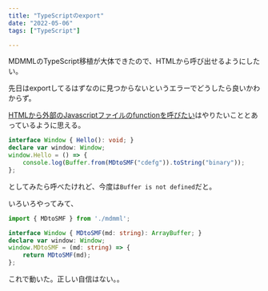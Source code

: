 ```yaml
---
title: "TypeScriptのexport"
date: "2022-05-06"
tags: ["TypeScript"]

---
```


MDMMLのTypeScript移植が大体できたので、HTMLから呼び出せるようにしたい。

先日はexportしてるはずなのに見つからないというエラーでどうしたら良いかわからず。

[HTMLから外部のJavascriptファイルのfunctionを呼びたい](https://teratail.com/questions/190709)はやりたいこととあっているように思える。

```ts
interface Window { Hello(): void; }
declare var window: Window;
window.Hello = () => {
    console.log(Buffer.from(MDtoSMF("cdefg")).toString("binary"));
};
```

としてみたら呼べたけれど、今度は`Buffer is not defined`だと。

いろいろやってみて、
```ts
import { MDtoSMF } from './mdmml';

interface Window { MDtoSMF(md: string): ArrayBuffer; }
declare var window: Window;
window.MDtoSMF = (md: string) => {
    return MDtoSMF(md);
};
```
これで動いた。正しい自信はない。。

